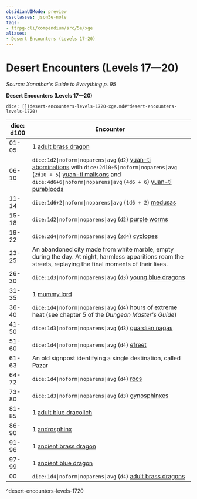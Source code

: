 ```yaml
---
obsidianUIMode: preview
cssclasses: json5e-note
tags:
- ttrpg-cli/compendium/src/5e/xge
aliases:
- Desert Encounters (Levels 17—20)
---
```

# Desert Encounters (Levels 17—20)
*Source: Xanathar's Guide to Everything p. 95* 

**Desert Encounters (Levels 17—20)**

`dice: [](desert-encounters-levels-1720-xge.md#^desert-encounters-levels-1720)`

| dice: d100 | Encounter |
|------------|-----------|
| 01-05 | 1 [adult brass dragon](/3-Mechanics/CLI/bestiary/dragon/adult-brass-dragon-xmm.md) |
| 06-10 | `dice:1d2\|noform\|noparens\|avg` (`d2`) [yuan-ti abominations](/3-Mechanics/CLI/bestiary/monstrosity/yuan-ti-abomination-xmm.md) with `dice:2d10+5\|noform\|noparens\|avg` (`2d10 + 5`) [yuan-ti malisons](/3-Mechanics/CLI/bestiary/monstrosity/yuan-ti-malison-type-1-xmm.md) and `dice:4d6+6\|noform\|noparens\|avg` (`4d6 + 6`) [yuan-ti purebloods](/3-Mechanics/CLI/bestiary/monstrosity/yuan-ti-infiltrator-xmm.md) |
| 11-14 | `dice:1d6+2\|noform\|noparens\|avg` (`1d6 + 2`) [medusas](/3-Mechanics/CLI/bestiary/monstrosity/medusa-xmm.md) |
| 15-18 | `dice:1d2\|noform\|noparens\|avg` (`d2`) [purple worms](/3-Mechanics/CLI/bestiary/monstrosity/purple-worm-xmm.md) |
| 19-22 | `dice:2d4\|noform\|noparens\|avg` (`2d4`) [cyclopes](/3-Mechanics/CLI/bestiary/giant/cyclops-sentry-xmm.md) |
| 23-25 | An abandoned city made from white marble, empty during the day. At night, harmless apparitions roam the streets, replaying the final moments of their lives. |
| 26-30 | `dice:1d3\|noform\|noparens\|avg` (`d3`) [young blue dragons](/3-Mechanics/CLI/bestiary/dragon/young-blue-dragon-xmm.md) |
| 31-35 | 1 [mummy lord](/3-Mechanics/CLI/bestiary/undead/mummy-lord-xmm.md) |
| 36-40 | `dice:1d4\|noform\|noparens\|avg` (`d4`) hours of extreme heat (see chapter 5 of the *Dungeon Master's Guide*) |
| 41-50 | `dice:1d3\|noform\|noparens\|avg` (`d3`) [guardian nagas](/3-Mechanics/CLI/bestiary/celestial/guardian-naga-xmm.md) |
| 51-60 | `dice:1d4\|noform\|noparens\|avg` (`d4`) [efreet](/3-Mechanics/CLI/bestiary/elemental/efreeti-xmm.md) |
| 61-63 | An old signpost identifying a single destination, called Pazar |
| 64-72 | `dice:1d4\|noform\|noparens\|avg` (`d4`) [rocs](/3-Mechanics/CLI/bestiary/monstrosity/roc-xmm.md) |
| 73-80 | `dice:1d3\|noform\|noparens\|avg` (`d3`) [gynosphinxes](/3-Mechanics/CLI/bestiary/celestial/sphinx-of-lore-xmm.md) |
| 81-85 | 1 [adult blue dracolich](/3-Mechanics/CLI/bestiary/undead/dracolich-xmm.md) |
| 86-90 | 1 [androsphinx](/3-Mechanics/CLI/bestiary/celestial/sphinx-of-valor-xmm.md) |
| 91-96 | 1 [ancient brass dragon](/3-Mechanics/CLI/bestiary/dragon/ancient-brass-dragon-xmm.md) |
| 97-99 | 1 [ancient blue dragon](/3-Mechanics/CLI/bestiary/dragon/ancient-blue-dragon-xmm.md) |
| 00 | `dice:1d4\|noform\|noparens\|avg` (`d4`) [adult brass dragons](/3-Mechanics/CLI/bestiary/dragon/adult-brass-dragon-xmm.md) |
^desert-encounters-levels-1720